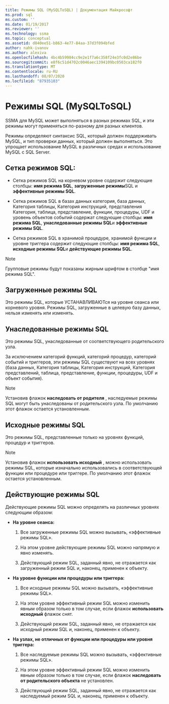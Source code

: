 ```yaml
---
title: Режимы SQL (MySQLToSQL) | Документация Майкрософт
ms.prod: sql
ms.custom: ''
ms.date: 01/19/2017
ms.reviewer: ''
ms.technology: ssma
ms.topic: conceptual
ms.assetid: d840ee51-b863-4e77-84aa-37d3f094bfed
author: nahk-ivanov
ms.author: alexiva
ms.openlocfilehash: 4bc4b59984cc9e2e1f7a6c358f24e3fc0d2e86be
ms.sourcegitcommit: e8f6c51d4702c0046aec1394109bc0503ca182f0
ms.translationtype: MT
ms.contentlocale: ru-RU
ms.lasthandoff: 08/07/2020
ms.locfileid: "87935103"
---
```

# <a name="sql-modes-mysqltosql"></a>Режимы SQL (MySQLToSQL)
SSMA для MySQL может выполняться в разных режимах SQL, и эти режимы могут применяться по-разному для разных клиентов.  
  
Режимы определяют синтаксис SQL, который должен поддерживать MySQL, и тип проверки данных, который должен выполняться. Это упрощает использование MySQL в различных средах и использование MySQL с SQL Server.  
  
## <a name="sql-modes-grid"></a>Сетка режимов SQL:  
  
-   Сетка режимов SQL на корневом уровне содержит следующие столбцы: **имя режима SQL**, **загруженные режимы**SQL и **эффективные режимы SQL**.  
  
-   Сетка режимов SQL в базах данных категория, база данных, Категория таблицы, Категория инструкций, представления Категория, таблица, представление, функции, процедуры, UDF и уровень объектов событий содержат следующие столбцы: **имя режима SQL**, **унаследованные режимы SQL**и **эффективные режимы SQL**.  
  
-   Сетка режимов SQL в хранимой процедуре, хранимой функции и уровне триггера содержит следующие столбцы: **имя режима SQL**, **исходные режимы SQL**и **действующие режимы SQL**.  
  
> [!NOTE]  
> Групповые режимы будут показаны жирным шрифтом в столбце "имя режима SQL".  
  
## <a name="loaded-sql-modes"></a>Загруженные режимы SQL  
Это режимы SQL, которые УСТАНАВЛИВАЮТся на уровне сеанса или корневого уровня. Режимы SQL, загруженные в целевую базу данных, нельзя изменять или изменять.  
  
## <a name="inherited-sql-modes"></a>Унаследованные режимы SQL  
Это режимы SQL, унаследованные от соответствующего родительского узла.  
  
За исключением категорий функций, категорий процедур, категорий событий и триггеров, эти режимы SQL существуют на всех уровнях (база данных, Категория таблицы, Категория инструкций, Категория представлений, таблица, представление, функции, процедуры, UDF и объект события).  
  
> [!NOTE]  
> Установив флажок **наследовать от родителя** , наследуемые режимы SQL могут быть унаследованы от родительского узла. По умолчанию этот флажок остается установленным.  
  
## <a name="original-sql-modes"></a>Исходные режимы SQL  
Это режимы SQL, представленные только на уровнях функций, процедур и триггеров.  
  
> [!NOTE]  
> Установив флажок **использовать исходный** , можно использовать режимы SQL, которые изначально использовались в соответствующей функции или процедуре или триггере. По умолчанию этот флажок остается установленным.  
  
## <a name="effective-sql-modes"></a>Действующие режимы SQL  
Действующие режимы SQL можно определять на различных уровнях следующим образом:  
  
-   **На уровне сеанса:**  
  
    1.  Все загруженные режимы SQL можно вызывать, «эффективные режимы SQL».  
  
    2.  На этом уровне действующие режимы SQL можно напрямую и явно изменять.  
  
    3.  Действующий режим SQL, заданный явно, не отражается как загруженный режим SQL и, наконец, применен к объекту.  
  
-   **На уровне функции или процедуры или триггера:**  
  
    1.  Все исходные режимы SQL можно вызывать, «эффективные режимы SQL».  
  
    2.  На этом уровне эффективный режим SQL можно изменить явным образом только в том случае, если флажок **использовать исходный** флажок снят.  
  
    3.  Действующий режим SQL, заданный явно, не отражается как исходный режим SQL и, наконец, применен к объекту.  
  
-   **На узлах, не отличных от функции или процедуры или уровня триггера:**  
  
    1.  Все наследуемые режимы SQL можно вызывать, «эффективные режимы SQL».  
  
    2.  На этом уровне эффективный режим SQL можно изменить явным образом только в том случае, если флажок **наследовать от родительского объекта** не установлен.  
  
    3.  Действующий режим SQL, заданный явно, не отражается как наследуемый режим SQL и, наконец, применен к объекту.  
  
